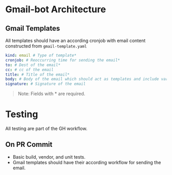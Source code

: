 # Gmail-bot Architecture

## Gmail Templates
All templates should have an according cronjob with email content constructed from `gmail-template.yaml`
```yaml
kind: email # Type of template*
cronjob: # Reoccurring time for sending the email*
to: # Dest of the email*
cc: # cc of the email
title: # Title of the email*
body: # Body of the email which should act as templates and include variable and if statements such as https://golang.org/pkg/text/template/*
signature: # Signature of the email
```
> Note: Fields with \* are required. 

# Testing

All testing are part of the GH workflow.

## On PR Commit

 - Basic build, vendor, and unit tests. 
 - Gmail templates should have their according workflow for sending the email. 
